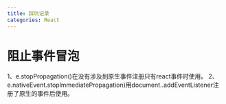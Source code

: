```yaml
---
title: 踩坑记录
categories: React
---
```




# 阻止事件冒泡

1、e.stopPropagation()在没有涉及到原生事件注册只有react事件时使用。
2、e.nativeEvent.stoplmmediatePropagation)用document..addEventListener注册了原生的事件后使用。
